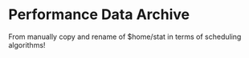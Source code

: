 Performance Data Archive
========================

From manually copy and rename of $home/stat in terms of scheduling algorithms!



